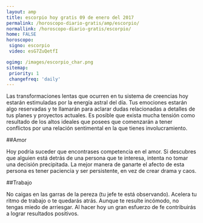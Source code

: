 ```yaml
---
layout: amp
title: escorpio hoy gratis 09 de enero del 2017 
permalink: /horoscopo-diario-gratis/amp/escorpio/
normallink: /horoscopo-diario-gratis/escorpio/
home: FALSE
horoscopo:
 signo: escorpio
 video: esG7ZuQetfI

ogimg: /images/escorpio_char.png
sitemap:
 priority: 1
 changefreq: 'daily'
---
```



Las transformaciones lentas que ocurren en tu sistema de creencias hoy estarán estimuladas por la energía astral del día. Tus emociones estarán algo reservadas y te llamarán para aclarar dudas relacionadas a detalles de tus planes y proyectos actuales. Es posible que exista mucha tensión como resultado de los altos ideales que posees que comenzarán a tener conflictos por una relación sentimental en la que tienes involucramiento.

##Amor

Hoy podría suceder que encontrases competencia en el amor. Si descubres que alguien está detrás de una persona que te interesa, intenta no tomar una decisión precipitada. La mejor manera de ganarte el afecto de esta persona es tener paciencia y ser persistente, en vez de crear drama y caos.

##Trabajo

No caigas en las garras de la pereza (tu jefe te está observando). Acelera tu ritmo de trabajo o te quedarás atrás. Aunque te resulte incómodo, no tengas miedo de arriesgar. Al hacer hoy un gran esfuerzo de fe contribuirás a lograr resultados positivos.